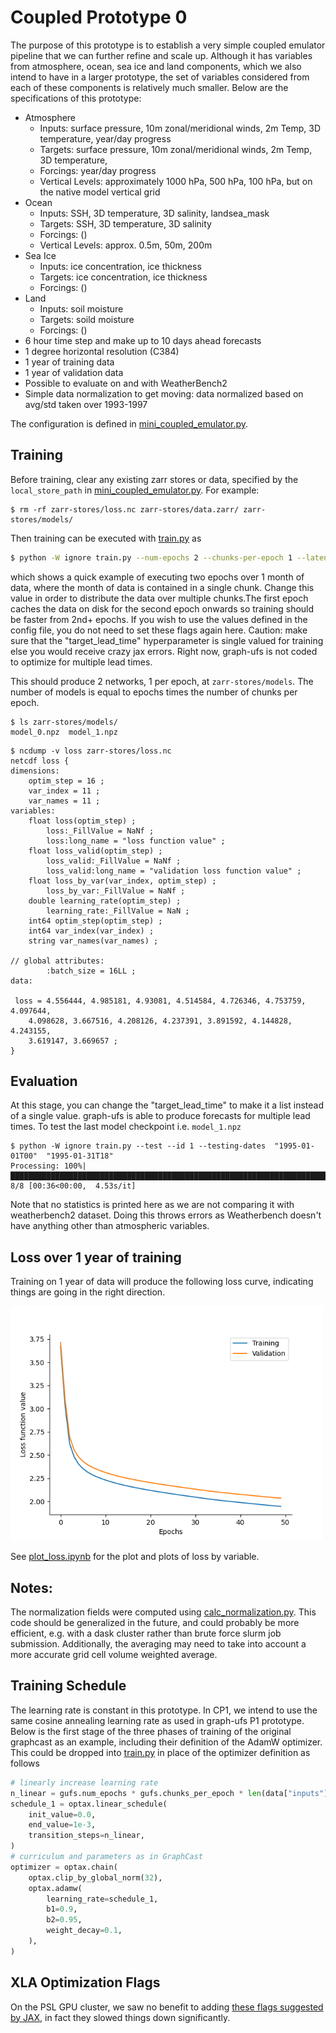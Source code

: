 # Coupled Prototype 0

The purpose of this prototype is to establish a very simple coupled emulator
pipeline that we can further refine and scale up.
Although it has variables from atmosphere, ocean, sea ice and land components, which 
we also intend to have in a larger prototype, the set of variables considered from each
of these components is relatively much smaller. Below are the specifications of this 
prototype: 
- Atmosphere
    * Inputs: surface pressure, 10m zonal/meridional winds, 2m Temp, 3D temperature,
      year/day progress
    * Targets: surface pressure, 10m zonal/meridional winds, 2m Temp, 3D temperature,
    * Forcings: year/day progress
    * Vertical Levels: approximately 1000 hPa, 500 hPa, 100 hPa, but on the native model 
      vertical grid
- Ocean
    * Inputs: SSH, 3D temperature, 3D salinity, landsea_mask
    * Targets: SSH, 3D temperature, 3D salinity
    * Forcings: ()
    * Vertical Levels: approx. 0.5m, 50m, 200m 
- Sea Ice
    * Inputs: ice concentration, ice thickness
    * Targets: ice concentration, ice thickness
    * Forcings: ()
- Land
    * Inputs: soil moisture
    * Targets: soild moisture
    * Forcings: ()
- 6 hour time step and make up to 10 days ahead forecasts
- 1 degree horizontal resolution (C384)
- 1 year of training data
- 1 year of validation data
- Possible to evaluate on and with WeatherBench2
- Simple data normalization to get moving: data normalized based on avg/std taken over 1993-1997

The configuration is defined in [mini_coupled_emulator.py](mini_coupled_emulator.py).

## Training

Before training, clear any existing zarr stores or data, specified by the
`local_store_path` in [mini_coupled_emulator.py](mini_coupled_emulator.py).
For example:

```
$ rm -rf zarr-stores/loss.nc zarr-stores/data.zarr/ zarr-stores/models/
```

Then training can be executed with [train.py](train.py) as

```bash
$ python -W ignore train.py --num-epochs 2 --chunks-per-epoch 1 --latent-size 32 --training-dates "1994-01-01T00" "1994-01-31T18"
```

which shows a quick example of executing two epochs over 1 month of data, where
the month of data is contained in a single chunk. Change this value in order to 
distribute the data over multiple chunks.The first epoch caches the data on disk 
for the second epoch onwards so training should be faster from 2nd+ epochs. If 
you wish to use the values defined in the config file, you do not need to set 
these flags again here.
Caution: make sure that the "target_lead_time" hyperparameter is single valued for
training else you would receive crazy jax errors. Right now, graph-ufs is not
coded to optimize for multiple lead times. 

This should produce 2 networks, 1 per epoch, at `zarr-stores/models`. The number
of models is equal to epochs times the number of chunks per epoch.

```
$ ls zarr-stores/models/
model_0.npz  model_1.npz
```
```
$ ncdump -v loss zarr-stores/loss.nc
netcdf loss {
dimensions:
	optim_step = 16 ;
	var_index = 11 ;
	var_names = 11 ;
variables:
	float loss(optim_step) ;
		loss:_FillValue = NaNf ;
		loss:long_name = "loss function value" ;
	float loss_valid(optim_step) ;
		loss_valid:_FillValue = NaNf ;
		loss_valid:long_name = "validation loss function value" ;
	float loss_by_var(var_index, optim_step) ;
		loss_by_var:_FillValue = NaNf ;
	double learning_rate(optim_step) ;
		learning_rate:_FillValue = NaN ;
	int64 optim_step(optim_step) ;
	int64 var_index(var_index) ;
	string var_names(var_names) ;

// global attributes:
		:batch_size = 16LL ;
data:

 loss = 4.556444, 4.985181, 4.93081, 4.514584, 4.726346, 4.753759, 4.097644, 
    4.098628, 3.667516, 4.208126, 4.237391, 3.891592, 4.144828, 4.243155, 
    3.619147, 3.669657 ;
}
```

## Evaluation
At this stage, you can change the "target_lead_time" to make it a list instead 
of a single value. graph-ufs is able to produce forecasts for multiple lead times.
To test the last model checkpoint i.e. `model_1.npz`
```
$ python -W ignore train.py --test --id 1 --testing-dates  "1995-01-01T00"  "1995-01-31T18"
Processing: 100%|█████████████████████████████████████████████████████████████████████████████████████████████████████████████████| 8/8 [00:36<00:00,  4.53s/it]
```
Note that no statistics is printed here as we are not comparing it with weatherbench2 
dataset. Doing this throws errors as Weatherbench doesn't have anything other than atmospheric 
variables.

## Loss over 1 year of training
Training on 1 year of data will produce the following loss curve, indicating things are going in the
right direction.

<img src="loss.png" width=500>

See [plot_loss.ipynb](plot_loss.ipynb) for the plot and plots of loss by
variable.

## Notes: 
The normalization fields were computed using
[calc_normalization.py](calc_normalization.py). This code should be generalized 
in the future, and could probably be more efficient, e.g. with a dask cluster 
rather than brute force slurm job submission. Additionally, the averaging may 
need to take into account a more accurate grid cell volume weighted average.

## Training Schedule
The learning rate is constant in this prototype. In CP1, we intend to use 
the same cosine annealing learning rate as used in graph-ufs P1 prototype.
Below is the first stage of the three phases of training of the original 
graphcast as an example, including their definition of the AdamW optimizer.
This could be dropped into [train.py](train.py) in place of the optimizer
definition as follows

```python
# linearly increase learning rate
n_linear = gufs.num_epochs * gufs.chunks_per_epoch * len(data["inputs"]["optim_step"])
schedule_1 = optax.linear_schedule(
    init_value=0.0,
    end_value=1e-3,
    transition_steps=n_linear,
)
# curriculum and parameters as in GraphCast
optimizer = optax.chain(
    optax.clip_by_global_norm(32),
    optax.adamw(
        learning_rate=schedule_1,
        b1=0.9,
        b2=0.95,
        weight_decay=0.1,
    ),
)
```


## XLA Optimization Flags

On the PSL GPU cluster, we saw no benefit to adding [these flags suggested by
JAX](https://jax.readthedocs.io/en/latest/gpu_performance_tips.html#xla-performance-flags),
in fact they slowed things down significantly.
